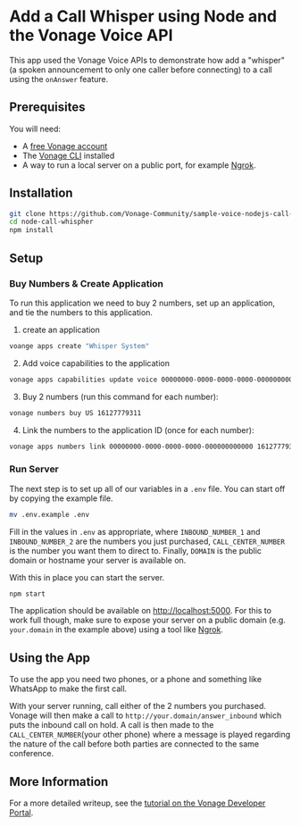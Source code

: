 # Add a Call Whisper using Node and the Vonage Voice API

This app used the Vonage Voice APIs to demonstrate how add a "whisper" (a
spoken announcement to only one caller before connecting) to a call using the
`onAnswer` feature.

## Prerequisites

You will need:

* A [free Vonage account](https://dashboard.nexmo.com/sign-up)
* The [Vonage CLI](https://github.com/Vonage/vonage-cli) installed
* A way to run a local server on a public port, for example [Ngrok](https://ngrok.com/).


## Installation

```sh
git clone https://github.com/Vonage-Community/sample-voice-nodejs-call-whisper
cd node-call-whispher
npm install
```

## Setup

### Buy Numbers & Create Application

To run this application we need to buy 2 numbers, set up an application, and tie the numbers to this application.

1. create an application
```sh
voange apps create "Whisper System"
```

2. Add voice capabilities to the application
```sh
vonage apps capabilities update voice 00000000-0000-0000-0000-000000000000 --voice-inbound-url http://your.domain/answer_inbound --voice-event-url http://your.domain/event
```

3. Buy 2 numbers (run this command for each number):
```sh
vonage numbers buy US 16127779311
```

4. Link the numbers to the application ID (once for each number):

```sh
vonage apps numbers link 00000000-0000-0000-0000-000000000000 16127779311
```

### Run Server

The next step is to set up all of our variables in a `.env` file. You can
start off by copying the example file.

```sh
mv .env.example .env
```

Fill in the values in `.env` as appropriate, where `INBOUND_NUMBER_1` and
`INBOUND_NUMBER_2` are the numbers you just purchased, `CALL_CENTER_NUMBER` is
the number you want them to direct to. Finally, `DOMAIN` is the public
domain or hostname your server is available on.

With this in place you can start the server.

```sh
npm start
```

The application should be available on <http://localhost:5000>. For this to
work full though, make sure to expose your server on a public domain (e.g.
`your.domain` in the example above) using a tool like
[Ngrok](https://ngrok.com/).

## Using the App

To use the app you need two phones, or a phone and something like WhatsApp to
make the first call.

With your server running, call either of the 2 numbers you purchased. Vonage
will then make a call to `http://your.domain/answer_inbound` which puts the
inbound call on hold. A call is then made to the `CALL_CENTER_NUMBER`(your
other phone) where a message is played regarding the nature of the call before
both parties are connected to the same conference.

## More Information

For a more detailed writeup, see the
[tutorial on the Vonage Developer Portal](https://developer.vonage.com/en/voice/voice-api/guides/call-whisper).
